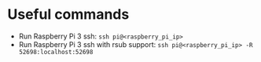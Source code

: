 # Useful commands
* Run Raspberry Pi 3 ssh: `ssh pi@<raspberry_pi_ip>`
* Run Raspberry Pi 3 ssh with rsub support: `ssh pi@<raspberry_pi_ip> -R 52698:localhost:52698`
